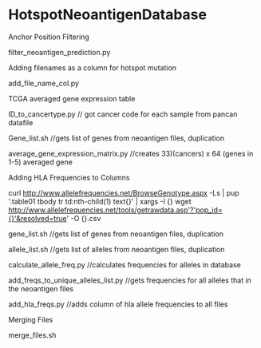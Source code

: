 # HotspotNeoantigenDatabase

Anchor Position Filtering 

filter_neoantigen_prediction.py

Adding filenames as a column for hotspot mutation 

add_file_name_col.py

TCGA averaged gene expression table 

ID_to_cancertype.py // got cancer code for each sample from pancan datafile 

Gene_list.sh //gets list of genes from neoantigen files, duplication

average_gene_expression_matrix.py //creates 33)(cancers) x 64 (genes in 1-5) averaged gene 

Adding HLA Frequencies to Columns 

curl http://www.allelefrequencies.net/BrowseGenotype.aspx -Ls | 
  pup '.table01 tbody tr td:nth-child(1) text{}' | xargs -I {} wget http://www.allelefrequencies.net/tools/getrawdata.asp'?'pop_id={}'&resolved=true' -O {}.csv

gene_list.sh //gets list of genes from neoantigen files, duplication

allele_list.sh //gets list of alleles from neoantigen files, duplication 

calculate_allele_freq.py //calculates frequencies for alleles in database 

add_freqs_to_unique_alleles_list.py //gets frequencies for all alleles that in the neoantigen files

add_hla_freqs.py //adds column of hla allele frequencies to all files 

Merging Files

merge_files.sh
